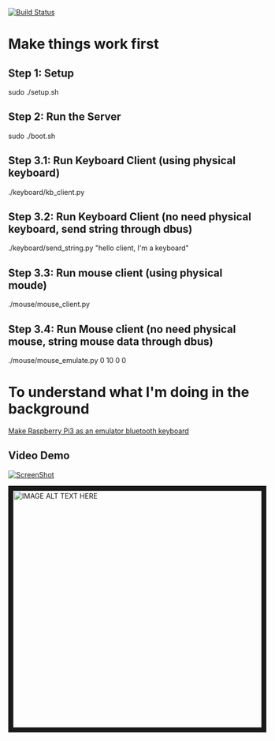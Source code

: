 [![Build Status](https://travis-ci.com/quangthanh010290/keyboard_mouse_emulate_on_raspberry.svg?branch=master)](https://travis-ci.com/quangthanh010290/keyboard_mouse_emulate_on_raspberry)

# Make things work first 

## Step 1: Setup 

 sudo ./setup.sh
 
## Step 2: Run the Server

sudo ./boot.sh

## Step 3.1: Run Keyboard Client (using physical keyboard)

./keyboard/kb_client.py

## Step 3.2: Run Keyboard Client (no need physical keyboard, send string through dbus)

./keyboard/send_string.py "hello client, I'm a keyboard"

## Step 3.3: Run mouse client (using physical moude)

./mouse/mouse_client.py

## Step 3.4: Run Mouse client (no need physical mouse, string mouse data through dbus)

./mouse/mouse_emulate.py 0 10 0 0

# To understand what I'm doing in the background 
[Make Raspberry Pi3 as an emulator bluetooth keyboard](https://thanhle.me/make-raspberry-pi3-as-an-emulator-bluetooth-keyboard/)

## Video Demo

 [![ScreenShot](https://i0.wp.com/thanhle.me/wp-content/uploads/2020/02/bluetooth_mouse_emulate_on_ra%CC%81pberry.jpg)](https://www.youtube.com/watch?v=fFpIvjS4AXs)
 
 <a href="http://www.youtube.com/watch?feature=player_embedded&v=fFpIvjS4AXs" target="blank"><img src="http://img.youtube.com/vi/fFpIvjS4AXs/0.jpg" alt="IMAGE ALT TEXT HERE" width="640" height="480" border="10" /></a>

